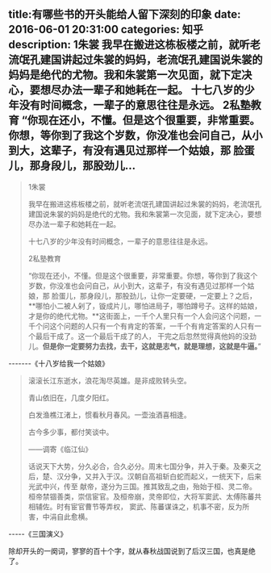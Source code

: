 title:有哪些书的开头能给人留下深刻的印象
date: 2016-06-01   20:31:00 
categories: 知乎 
 description: 1朱裳 
 我早在搬进这栋板楼之前，就听老流氓孔建国讲起过朱裳的妈妈，老流氓孔建国说朱裳的妈妈是绝代的尤物。我和朱裳第一次见面，就下定决心，要想尽办法一辈子和她耗在一起。 
 十七八岁的少年没有时间概念，一辈子的意思往往是永远。 
2私塾教育 
 “你现在还小，不懂。但是这个很重要，非常重要。你想，等你到了我这个岁数，你没准也会问自己，从小到大，这辈子，有没有遇见过那样一个姑娘，那
脸蛋儿，那身段儿，那股劲儿…
  --- 
 > 1朱裳  
>   
> 我早在搬进这栋板楼之前，就听老流氓孔建国讲起过朱裳的妈妈，老流氓孔建国说朱裳的妈妈是绝代的尤物。我和朱裳第一次见面，就下定决心，要想尽办法一辈子和她耗在一起。  
>   
> 十七八岁的少年没有时间概念，一辈子的意思往往是永远。  
>   
> 2私塾教育  
>   
> “你现在还小，不懂。但是这个很重要，非常重要。你想，等你到了我这个岁数，你没准也会问自己，从小到大，这辈子，有没有遇见过那样一个姑娘，那 脸蛋儿，那身段儿，那股劲儿，让你一定要硬，一定要上？之后，**哪怕小二被人剁了，镟成片儿，哪怕进局子，哪怕蹲号子。这样的姑娘，才是你的绝代尤物。**这街面上，一千个人里只有一个人会问这个问题，一千个问这个问题的人只有一个有肯定的答案，一千个有肯定答案的人只有一个最后干成了。这一个最后干成了的人， 干完之后忽然觉得真他妈的没劲儿。**但是你一定要努力去找，去干，这就是志气，就是理想，这就是牛逼。**”

-------《十八岁给我一个姑娘》  

> 滚滚长江东逝水，浪花淘尽英雄。是非成败转头空。
> 
> 青山依旧在，几度夕阳红。
> 
> 白发渔樵江渚上，惯看秋月春风。一壶浊酒喜相逢。
> 
> 古今多少事，都付笑谈中。
> 
> ——调寄《临江仙》
> 
> 话说天下大势，分久必合，合久必分。周末七国分争，并入于秦。及秦灭之后，楚、汉分争，又并入于汉。汉朝自高祖斩白蛇而起义，一统天下，后来光武中兴，传至 献帝，遂分为三国。推其致乱之由，殆始于桓、灵二帝。桓帝禁锢善类，崇信宦官。及桓帝崩，灵帝即位，大将军窦武、太傅陈蕃共相辅佐。时有宦官曹节等弄权， 窦武、陈蕃谋诛之，机事不密，反为所害，中涓自此愈横。

-----《三国演义》  

除却开头的一阕词，寥寥的百十个字，就从春秋战国说到了后汉三国，也真是绝了。